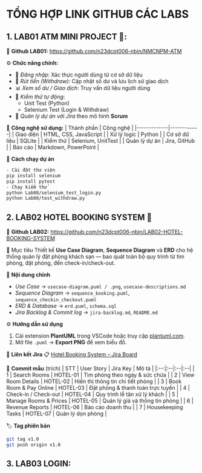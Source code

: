 # TỔNG HỢP LINK GITHUB CÁC LABS

## 1. LAB01 ATM MINI PROJECT 🏧: 
📖 **Github LAB01:** https://github.com/n23dcpt006-nbin/NMCNPM-ATM

⚙️ **Chức năng chính:**
- 🔐 *Đăng nhập*: Xác thực người dùng từ cơ sở dữ liệu  
- 💸 *Rút tiền (Withdraw)*: Cập nhật số dư và lưu lịch sử giao dịch  
- 📊 *Xem số dư / Giao dịch*: Truy vấn dữ liệu người dùng  
- 🧪 *Kiểm thử tự động*:  
  - Unit Test (Python)  
  - Selenium Test (Login & Withdraw)  
- 📅 *Quản lý dự án với Jira* theo mô hình **Scrum**

🧩 **Công nghệ sử dụng:**
| Thành phần | Công nghệ |
|-------------|------------|
| Giao diện | HTML, CSS, JavaScript |
| Xử lý logic | Python |
| Cơ sở dữ liệu | SQLite |
| Kiểm thử | Selenium, UnitTest |
| Quản lý dự án | Jira, GitHub |
| Báo cáo | Markdown, PowerPoint |

🚀 **Cách chạy dự án**
```bash
- Cài đặt thư viện
pip install selenium
pip install pytest
- Chạy kiểm thử
python Lab08/selenium_test_login.py
python Lab08/test_withdraw.py
```

## 2. LAB02 HOTEL BOOKING SYSTEM 🏨
📖 **Github LAB02:** https://github.com/n23dcpt006-nbin/LAB02-HOTEL-BOOKING-SYSTEM

🎯 Mục tiêu
Thiết kế **Use Case Diagram**, **Sequence Diagram** và **ERD** cho hệ thống quản lý đặt phòng khách sạn — bao quát toàn bộ quy trình từ tìm phòng, đặt phòng, đến check-in/check-out.

📁 **Nội dung chính**
- *Use Case* → `usecase-diagram.puml / .png`, `usecase-descriptions.md`  
- *Sequence Diagram* → `sequence_booking.puml`, `sequence_checkin_checkout.puml`  
- *ERD & Database* → `erd.puml`, `schema.sql`  
- *Jira Backlog & Commit log* → `jira-backlog.md`, `README.md`

⚙️ **Hướng dẫn sử dụng**
1. Cài extension **PlantUML** trong VSCode hoặc truy cập [plantuml.com](https://www.plantuml.com/plantuml).  
2. Mở file `.puml` → **Export PNG** để xem biểu đồ.  

🔗 **Liên kết Jira**
📋 [Hotel Booking System – Jira Board](https://congnghephanmem123.atlassian.net/jira/software/projects/SCRUM/boards/1/backlog)

🧾 **Commit mẫu** (trích)
| STT | User Story | Jira Key | Mô tả |
|:--:|:--|:--|:--|
| 1 | Search Rooms | HOTEL-01 | Tìm phòng theo ngày & sức chứa |
| 2 | View Room Details | HOTEL-02 | Hiển thị thông tin chi tiết phòng |
| 3 | Book Room & Pay Online | HOTEL-03 | Đặt phòng & thanh toán trực tuyến |
| 4 | Check-in / Check-out | HOTEL-04 | Quy trình lễ tân xử lý khách |
| 5 | Manage Rooms & Prices | HOTEL-05 | Quản lý giá và thông tin phòng |
| 6 | Revenue Reports | HOTEL-06 | Báo cáo doanh thu |
| 7 | Housekeeping Tasks | HOTEL-07 | Quản lý dọn phòng |

🏷️ **Tag phiên bản**
```bash
git tag v1.0
git push origin v1.0
```

## 3. LAB03 LOGIN:
